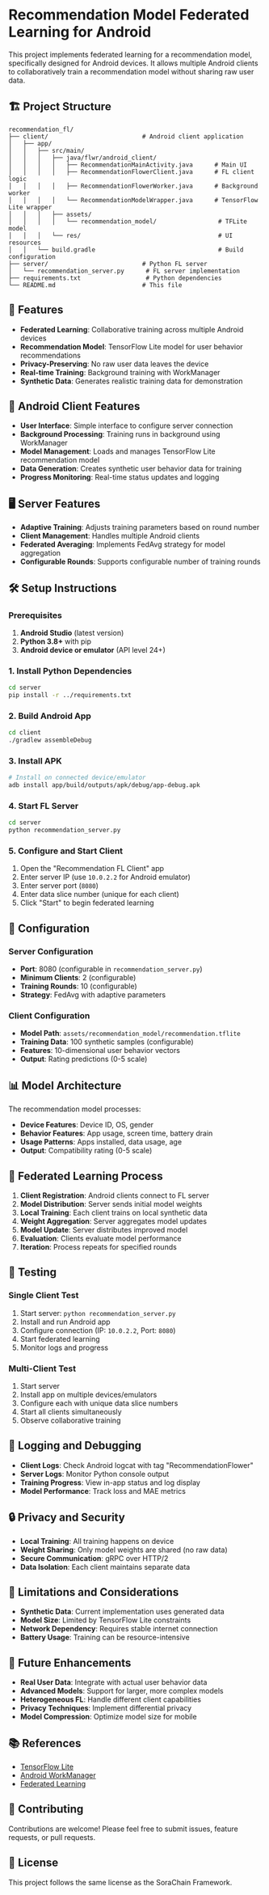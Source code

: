 # Recommendation Model Federated Learning for Android

This project implements federated learning for a recommendation model, specifically designed for Android devices. It allows multiple Android clients to collaboratively train a recommendation model without sharing raw user data.

## 🏗️ Project Structure

```
recommendation_fl/
├── client/                          # Android client application
│   ├── app/
│   │   ├── src/main/
│   │   │   ├── java/flwr/android_client/
│   │   │   │   ├── RecommendationMainActivity.java      # Main UI
│   │   │   │   ├── RecommendationFlowerClient.java      # FL client logic
│   │   │   │   ├── RecommendationFlowerWorker.java      # Background worker
│   │   │   │   └── RecommendationModelWrapper.java      # TensorFlow Lite wrapper
│   │   │   ├── assets/
│   │   │   │   └── recommendation_model/                 # TFLite model
│   │   │   └── res/                                      # UI resources
│   │   └── build.gradle                                  # Build configuration
├── server/                          # Python FL server
│   └── recommendation_server.py      # FL server implementation
├── requirements.txt                  # Python dependencies
└── README.md                        # This file
```

## 🚀 Features

- **Federated Learning**: Collaborative training across multiple Android devices
- **Recommendation Model**: TensorFlow Lite model for user behavior recommendations
- **Privacy-Preserving**: No raw user data leaves the device
- **Real-time Training**: Background training with WorkManager
- **Synthetic Data**: Generates realistic training data for demonstration

## 📱 Android Client Features

- **User Interface**: Simple interface to configure server connection
- **Background Processing**: Training runs in background using WorkManager
- **Model Management**: Loads and manages TensorFlow Lite recommendation model
- **Data Generation**: Creates synthetic user behavior data for training
- **Progress Monitoring**: Real-time status updates and logging

## 🖥️ Server Features

- **Adaptive Training**: Adjusts training parameters based on round number
- **Client Management**: Handles multiple Android clients
- **Federated Averaging**: Implements FedAvg strategy for model aggregation
- **Configurable Rounds**: Supports configurable number of training rounds

## 🛠️ Setup Instructions

### Prerequisites

1. **Android Studio** (latest version)
2. **Python 3.8+** with pip
3. **Android device or emulator** (API level 24+)

### 1. Install Python Dependencies

```bash
cd server
pip install -r ../requirements.txt
```

### 2. Build Android App

```bash
cd client
./gradlew assembleDebug
```

### 3. Install APK

```bash
# Install on connected device/emulator
adb install app/build/outputs/apk/debug/app-debug.apk
```

### 4. Start FL Server

```bash
cd server
python recommendation_server.py
```

### 5. Configure and Start Client

1. Open the "Recommendation FL Client" app
2. Enter server IP (use `10.0.2.2` for Android emulator)
3. Enter server port (`8080`)
4. Enter data slice number (unique for each client)
5. Click "Start" to begin federated learning

## 🔧 Configuration

### Server Configuration

- **Port**: 8080 (configurable in `recommendation_server.py`)
- **Minimum Clients**: 2 (configurable)
- **Training Rounds**: 10 (configurable)
- **Strategy**: FedAvg with adaptive parameters

### Client Configuration

- **Model Path**: `assets/recommendation_model/recommendation.tflite`
- **Training Data**: 100 synthetic samples (configurable)
- **Features**: 10-dimensional user behavior vectors
- **Output**: Rating predictions (0-5 scale)

## 📊 Model Architecture

The recommendation model processes:
- **Device Features**: Device ID, OS, gender
- **Behavior Features**: App usage, screen time, battery drain
- **Usage Patterns**: Apps installed, data usage, age
- **Output**: Compatibility rating (0-5 scale)

## 🔄 Federated Learning Process

1. **Client Registration**: Android clients connect to FL server
2. **Model Distribution**: Server sends initial model weights
3. **Local Training**: Each client trains on local synthetic data
4. **Weight Aggregation**: Server aggregates model updates
5. **Model Update**: Server distributes improved model
6. **Evaluation**: Clients evaluate model performance
7. **Iteration**: Process repeats for specified rounds

## 🧪 Testing

### Single Client Test

1. Start server: `python recommendation_server.py`
2. Install and run Android app
3. Configure connection (IP: `10.0.2.2`, Port: `8080`)
4. Start federated learning
5. Monitor logs and progress

### Multi-Client Test

1. Start server
2. Install app on multiple devices/emulators
3. Configure each with unique data slice numbers
4. Start all clients simultaneously
5. Observe collaborative training

## 📝 Logging and Debugging

- **Client Logs**: Check Android logcat with tag "RecommendationFlower"
- **Server Logs**: Monitor Python console output
- **Training Progress**: View in-app status and log display
- **Model Performance**: Track loss and MAE metrics

## 🔒 Privacy and Security

- **Local Training**: All training happens on device
- **Weight Sharing**: Only model weights are shared (no raw data)
- **Secure Communication**: gRPC over HTTP/2
- **Data Isolation**: Each client maintains separate data

## 🚧 Limitations and Considerations

- **Synthetic Data**: Current implementation uses generated data
- **Model Size**: Limited by TensorFlow Lite constraints
- **Network Dependency**: Requires stable internet connection
- **Battery Usage**: Training can be resource-intensive

## 🔮 Future Enhancements

- **Real User Data**: Integrate with actual user behavior data
- **Advanced Models**: Support for larger, more complex models
- **Heterogeneous FL**: Handle different client capabilities
- **Privacy Techniques**: Implement differential privacy
- **Model Compression**: Optimize model size for mobile

## 📚 References

- [TensorFlow Lite](https://www.tensorflow.org/lite)
- [Android WorkManager](https://developer.android.com/topic/libraries/architecture/workmanager)
- [Federated Learning](https://ai.googleblog.com/2017/04/federated-learning-collaborative.html)

## 🤝 Contributing

Contributions are welcome! Please feel free to submit issues, feature requests, or pull requests.

## 📄 License

This project follows the same license as the SoraChain Framework.
